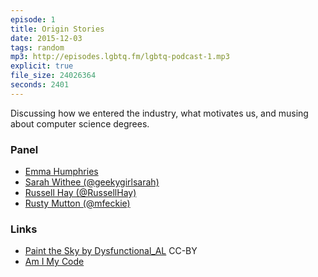 ```yaml
---
episode: 1
title: Origin Stories
date: 2015-12-03
tags: random
mp3: http://episodes.lgbtq.fm/lgbtq-podcast-1.mp3
explicit: true
file_size: 24026364
seconds: 2401
---
```


Discussing how we entered the industry, what motivates us, and musing about
computer science degrees.

### Panel

* [Emma Humphries](http://emmah.net)
* [Sarah Withee (@geekygirlsarah)](https://twitter.com/geekygirlsarah)
* [Russell Hay (@RussellHay)](https://twitter.com/russellhay)
* [Rusty Mutton (@mfeckie)](https://twitter.com/mfeckie)

### Links
* [Paint the Sky by Dysfunctional_AL](http://ccmixter.org/files/destinazione_altrove/49997) CC-BY
* [Am I My Code](http://mfeckie.github.io/Am-I-My-Code/)

